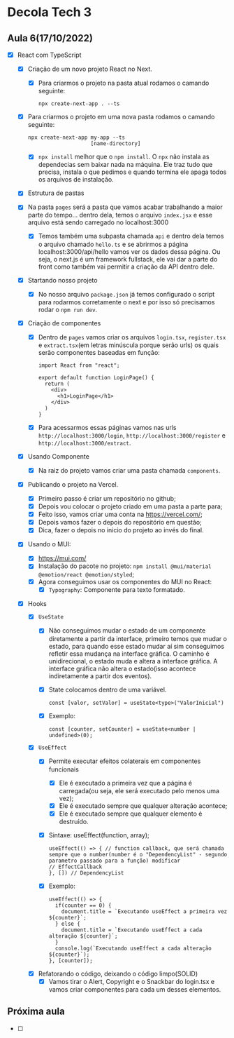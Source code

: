 # Decola Tech 3

## Aula 6(17/10/2022)

- [x] React com TypeScript
  - [x] Criação de um novo projeto React no Next.
    - [x] Para criarmos o projeto na pasta atual rodamos o camando seguinte:

      ```
      npx create-next-app . --ts
      ```

  - [x] Para criarmos o projeto em uma nova pasta rodamos o camando seguinte:

      ```
      npx create-next-app my-app --ts
                          [name-directory]
      ```

    - [x] `npx install` melhor que o `npm install`. O `npx` não instala as dependecias sem baixar nada na máquina. Ele traz tudo que precisa, instala o que pedimos e quando termina ele apaga todos os arquivos de instalação.

   - [x] Estrutura de pastas
    - [x] Na pasta `pages` será a pasta que vamos acabar trabalhando a maior parte do tempo... dentro dela, temos o arquivo `index.jsx` e esse arquivo está sendo carregado no localhost:3000
      - [x] Temos também uma subpasta chamada `api` e dentro dela temos o arquivo chamado `hello.ts` e se abrirmos a página localhost:3000/api/hello vamos ver os dados dessa página. Ou seja, o next.js é um framework fullstack, ele vai dar a parte do front como também vai permitir a criação da API dentro dele.

  - [x] Startando nosso projeto
    - [x] No nosso arquivo `package.json` já temos configurado o script para rodarmos corretamente o next e por isso só precisamos rodar o `npm run dev`.

  - [x] Criação de componentes
    - [x] Dentro de `pages` vamos criar os arquivos `login.tsx`, `register.tsx` e `extract.tsx`(em letras minúscula porque serão urls) os quais serão componentes baseadas em função:

      ``` TSX
      import React from "react";

      export default function LoginPage() {
        return (
          <div>
            <h1>LoginPage</h1>
          </div>
        )
      }
      ```

    - [x] Para acessarmos essas páginas vamos nas urls `http://localhost:3000/login`, `http://localhost:3000/register` e `http://localhost:3000/extract`.

  - [x] Usando Componente
    - [x] Na raiz do projeto vamos criar uma pasta chamada `components`.

  - [x] Publicando o projeto na Vercel.
    - [x] Primeiro passo é criar um repositório no github;
    - [x] Depois vou colocar o projeto criado em uma pasta a parte para;
    - [x] Feito isso, vamos criar uma conta na https://vercel.com/;
    - [x] Depois vamos fazer o depois do repositório em questão;
    - [x] Dica, fazer o depois no inicio do projeto ao invés do final.

  - [x] Usando o MUI:
    - [x] https://mui.com/
    - [x] Instalação do pacote no projeto: `npm install @mui/material @emotion/react @emotion/styled`;
    - [x] Agora conseguimos usar os componentes do MUI no React:
      - [x] `Typography`: Componente para texto formatado.

  - [x] Hooks
    - [x] `UseState`
      - [x] Não conseguimos mudar o estado de um componente diretamente a partir da interface, primeiro temos que mudar o estado, para quando esse estado mudar aí sim conseguimos refletir essa mudança na interface gráfica. O caminho é unidirecional, o estado muda e altera a interface gráfica. A interface gráfica não altera o estado(isso acontece indiretamente a partir dos eventos).
      - [x] State colocamos dentro de uma variável.

        ``` JS
        const [valor, setValor] = useState<type>("ValorInicial")
        ```

      - [x] Exemplo:

        ``` TSX
        const [counter, setCounter] = useState<number | undefined>(0);
        ```

    - [x] `UseEffect`
      - [x] Permite executar efeitos colaterais em componentes funcionais
        - [x] Ele é executado a primeira vez que a página é carregada(ou seja, ele será executado pelo menos uma vez);
        - [x] Ele é executado sempre que qualquer alteração acontece;
        - [x] Ele é executado sempre que qualquer elemento é destruído.

      - [x] Sintaxe: useEffect(function, array);

        ``` TSX
        useEffect(() => { // function callback, que será chamada sempre que o number(number é o "DependencyList" - segundo parametro passado para a função) modificar
        // EffectCallback
        }, []) // DependencyList
        ```

      - [x] Exemplo:

        ``` TSX
        useEffect(() => {
          if(counter == 0) {
            document.title = `Executando useEffect a primeira vez ${counter}`;
          } else {
            document.title = `Executando useEffect a cada alteração ${counter}`;
          }
          console.log(`Executando useEffect a cada alteração ${counter}`);
        }, [counter]);
        ```

    - [x] Refatorando o código, deixando o código limpo(SOLID)
      - [x] Vamos tirar o Alert, Copyright e o Snackbar do login.tsx e vamos criar componentes para cada um desses elementos.

## Próxima aula

- [ ]
